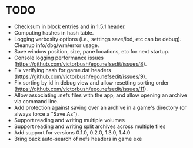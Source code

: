 # TODO
- Checksum in block entries and in 1.5.1 header.
- Computing hashes in hash table.
- Logging verbosity options (i.e., settings save/lod, etc can be debug). Cleanup info/dbg/wrn/error usage.
- Save window position, size, pane locations, etc for next startup.
- Console logging performance issues (https://github.com/victorbush/ego.nefsedit/issues/8).
- Fix verifying hash for game.dat headers (https://github.com/victorbush/ego.nefsedit/issues/9).
- Fix sorting by id in debug view and allow resetting sorting order (https://github.com/victorbush/ego.nefsedit/issues/11).
- Allow associating .nefs files with the app, and allow opening an archive via command line.
- Add protection against saving over an archive in a game's directory (or always force a "Save As").
- Support reading and writing multiple volumes
- Support reading and writing split archives across multiple files
- Add support for versions 0.1.0, 0.2.0, 1.3.0, 1.4.0
- Bring back auto-search of nefs headers in game exe
